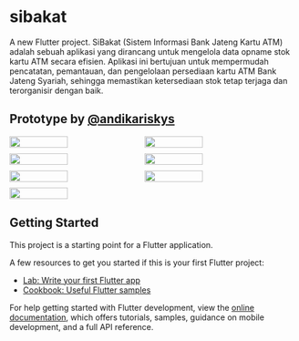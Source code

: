 # sibakat

A new Flutter project.
SiBakat (Sistem Informasi Bank Jateng Kartu ATM) adalah sebuah aplikasi yang dirancang untuk mengelola data opname stok kartu ATM secara efisien. Aplikasi ini bertujuan untuk mempermudah pencatatan, pemantauan, dan pengelolaan persediaan kartu ATM Bank Jateng Syariah, sehingga memastikan ketersediaan stok tetap terjaga dan terorganisir dengan baik.

## Prototype by [@andikariskys](https://github.com/andikariskys)

<div style="display: flex; flex-wrap: wrap; gap: 10px;">
  <img src="https://github.com/user-attachments/assets/fe6b9d5c-a4cf-4df1-a211-15f634265bd0" width="45%">
  <img src="https://github.com/user-attachments/assets/73bb6300-7711-4f46-b6e0-6f1a25e34f1e" width="45%">
  <img src="https://github.com/user-attachments/assets/ac919a8c-9c63-4b9d-b2bc-1dc6ea05cf40" width="45%">
  <img src="https://github.com/user-attachments/assets/1732b225-ecd9-4505-bcf2-12a09a15fb14" width="45%">
  <img src="https://github.com/user-attachments/assets/f72c592d-9e22-4376-a3ee-203c3eee1e63" width="45%">
  <img src="https://github.com/user-attachments/assets/b2e02b99-08bb-4bf1-a245-fb4c77f97e27" width="45%">
  <img src="https://github.com/user-attachments/assets/69707d28-7bce-4193-ab93-3c2a0ebdbfde" width="45%">
</div>

## Getting Started

This project is a starting point for a Flutter application.

A few resources to get you started if this is your first Flutter project:

- [Lab: Write your first Flutter app](https://docs.flutter.dev/get-started/codelab)
- [Cookbook: Useful Flutter samples](https://docs.flutter.dev/cookbook)

For help getting started with Flutter development, view the
[online documentation](https://docs.flutter.dev/), which offers tutorials,
samples, guidance on mobile development, and a full API reference.
